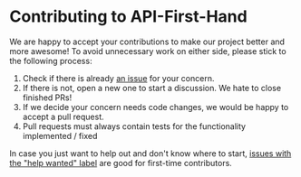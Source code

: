 # Contributing to API-First-Hand

We are happy to accept your contributions to make our project better and more awesome! To avoid unnecessary work on either side, please stick to the following process:

1. Check if there is already [an issue](https://github.com/zalando/api-first-hand/issues) for your concern.
2. If there is not, open a new one to start a discussion. We hate to close finished PRs!
3. If we decide your concern needs code changes, we would be happy to accept a pull request.
4. Pull requests must always contain tests for the functionality implemented / fixed

In case you just want to help out and don't know where to start, [issues with the "help wanted" label](https://github.com/zalando/api-first-hand/issues?q=is%3Aissue+is%3Aopen+label%3A%22help+wanted%22) are good for first-time contributors.

